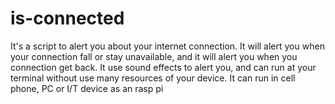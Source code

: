 # is-connected
It's a script to alert you about your internet connection. It will alert you when your connection fall or stay unavailable, and it will alert you when you connection get back. It use sound effects to alert you, and can run at your terminal without use many resources of your device. It can run in cell phone, PC or I/T device as an rasp pi
